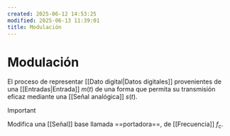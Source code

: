 ```yaml
---
created: 2025-06-12 14:53:25
modified: 2025-06-13 11:39:01
title: Modulación
---
```


# Modulación

El proceso de representar [[Dato digital|Datos digitales]] provenientes de una [[Entradas|Entrada]] $m \left( t \right)$ de una forma que permita su transmisión eficaz mediante una [[Señal analógica]] $s \left( t \right)$.

> [!important]
> Modifica una [[Señal]] base llamada ==portadora==, de [[Frecuencia]] $f_c$.
